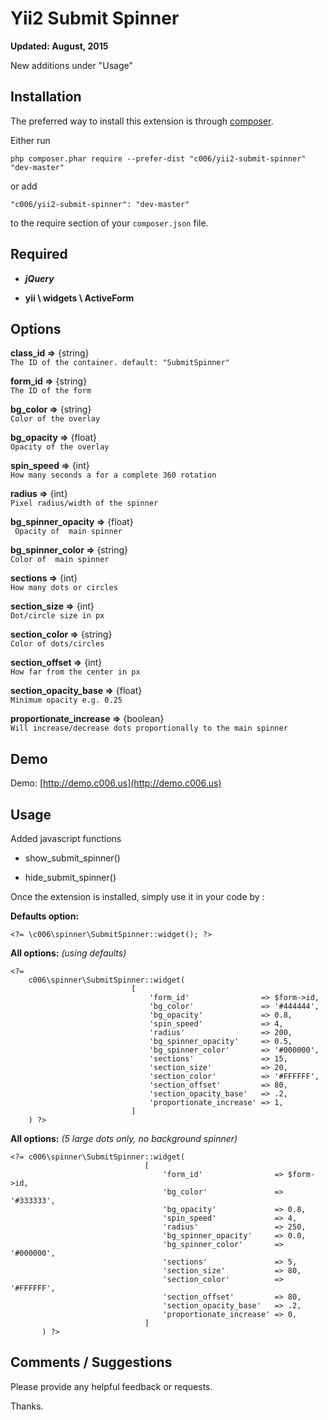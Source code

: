 Yii2 Submit Spinner
===================


**Updated: August, 2015**

New additions under "Usage"


Installation
------------

The preferred way to install this extension is through [composer](http://getcomposer.org/download/).

Either run

`
php composer.phar require --prefer-dist "c006/yii2-submit-spinner" "dev-master"
`

or add

`
"c006/yii2-submit-spinner": "dev-master"
`

to the require section of your `composer.json` file.


Required
--------

+ ***jQuery***

+ **yii \ widgets \ ActiveForm**


Options
-------

**class_id =>**  {string}  
` The ID of the container. default: "SubmitSpinner" `

**form_id =>**  {string}  
` The ID of the form `

**bg_color =>**  {string}  
` Color of the overlay `

**bg_opacity =>**  {float}  
` Opacity of the overlay `

**spin_speed =>**  {int}  
` How many seconds a for a complete 360 rotation `

**radius =>**  {int}  
` Pixel radius/width of the spinner `

**bg_spinner_opacity =>**  {float}  
` Opacity of  main spinner`

**bg_spinner_color =>**  {string}  
` Color of  main spinner `

**sections =>**  {int}  
` How many dots or circles `

**section_size =>**  {int}  
` Dot/circle size in px `

**section_color =>**  {string}  
` Color of dots/circles `

**section_offset =>**  {int}  
` How far from the center in px `

**section_opacity_base =>**  {float}  
` Minimum opacity e.g. 0.25 `

**proportionate_increase =>**  {boolean}  
` Will increase/decrease dots proportionally to the main spinner `


Demo
-------

Demo: [http://demo.c006.us](http://demo.c006.us)


Usage
-----

Added javascript functions

+ show_submit_spinner()

+ hide_submit_spinner()



Once the extension is installed, simply use it in your code by  :


**Defaults option:**

>
    <?= \c006\spinner\SubmitSpinner::widget(); ?>



**All options:**
_(using defaults)_

>
    <?=
        c006\spinner\SubmitSpinner::widget(
                               [
                                   'form_id'                => $form->id,
                                   'bg_color'               => '#444444',
                                   'bg_opacity'             => 0.8,
                                   'spin_speed'             => 4,
                                   'radius'                 => 200,
                                   'bg_spinner_opacity'     => 0.5,
                                   'bg_spinner_color'       => '#000000',
                                   'sections'               => 15,
                                   'section_size'           => 20,
                                   'section_color'          => '#FFFFFF',
                                   'section_offset'         => 80,
                                   'section_opacity_base'   => .2,
                                   'proportionate_increase' => 1,
                               ]
        ) ?>


**All options:**
_(5 large dots only, no background spinner)_


>
    <?= c006\spinner\SubmitSpinner::widget(
                                  [
                                      'form_id'                => $form->id,
                                      'bg_color'               => '#333333',
                                      'bg_opacity'             => 0.8,
                                      'spin_speed'             => 4,
                                      'radius'                 => 250,
                                      'bg_spinner_opacity'     => 0.0,
                                      'bg_spinner_color'       => '#000000',
                                      'sections'               => 5,
                                      'section_size'           => 80,
                                      'section_color'          => '#FFFFFF',
                                      'section_offset'         => 80,
                                      'section_opacity_base'   => .2,
                                      'proportionate_increase' => 0,
                                  ]
           ) ?>



Comments / Suggestions
--------------------

Please provide any helpful feedback or requests.

Thanks.


































